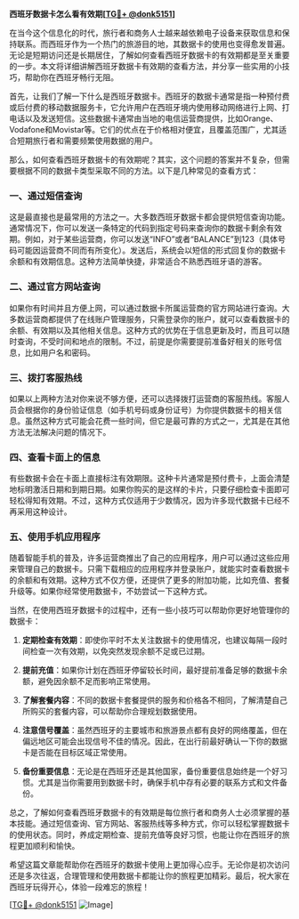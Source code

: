 **西班牙数据卡怎么看有效期[[TG💪+ @donk5151](https://t.me/s/donk5151)]**

在当今这个信息化的时代，旅行者和商务人士越来越依赖电子设备来获取信息和保持联系。而西班牙作为一个热门的旅游目的地，其数据卡的使用也变得愈发普遍。无论是短期访问还是长期居住，了解如何查看西班牙数据卡的有效期都是至关重要的一步。本文将详细讲解西班牙数据卡有效期的查看方法，并分享一些实用的小技巧，帮助你在西班牙畅行无阻。

首先，让我们了解一下什么是西班牙数据卡。西班牙的数据卡通常是指一种预付费或后付费的移动数据服务卡，它允许用户在西班牙境内使用移动网络进行上网、打电话以及发送短信。这些数据卡通常由当地的电信运营商提供，比如Orange、Vodafone和Movistar等。它们的优点在于价格相对便宜，且覆盖范围广，尤其适合短期旅行者和需要频繁使用数据的用户。

那么，如何查看西班牙数据卡的有效期呢？其实，这个问题的答案并不复杂，但需要根据不同的数据卡类型采取不同的方法。以下是几种常见的查看方式：

### **一、通过短信查询**
这是最直接也是最常用的方法之一。大多数西班牙数据卡都会提供短信查询功能。通常情况下，你可以发送一条特定的代码到指定号码来查询你的数据卡剩余有效期。例如，对于某些运营商，你可以发送“INFO”或者“BALANCE”到123（具体号码可能因运营商不同而有所变化）。发送后，系统会以短信的形式回复你的数据卡余额和有效期信息。这种方法简单快捷，非常适合不熟悉西班牙语的游客。

### **二、通过官方网站查询**
如果你有时间并且方便上网，可以通过数据卡所属运营商的官方网站进行查询。大多数运营商都提供了在线账户管理服务，只需登录你的账户，就可以查看数据卡的余额、有效期以及其他相关信息。这种方式的优势在于信息更新及时，而且可以随时查询，不受时间和地点的限制。不过，前提是你需要提前准备好相关的账号信息，比如用户名和密码。

### **三、拨打客服热线**
如果以上两种方法对你来说不够方便，还可以选择拨打运营商的客服热线。客服人员会根据你的身份验证信息（如手机号码或身份证号）为你提供数据卡的相关信息。虽然这种方式可能会花费一些时间，但它是最可靠的方式之一，尤其是在其他方法无法解决问题的情况下。

### **四、查看卡面上的信息**
有些数据卡会在卡面上直接标注有效期限。这种卡片通常是预付费卡，上面会清楚地标明激活日期和到期日期。如果你购买的是这样的卡片，只要仔细检查卡面即可轻松得知有效期。不过，这种方式仅适用于少数情况，因为许多现代数据卡已经不再采用这种设计。

### **五、使用手机应用程序**
随着智能手机的普及，许多运营商推出了自己的应用程序，用户可以通过这些应用来管理自己的数据卡。只需下载相应的应用程序并登录账户，就能实时查看数据卡的余额和有效期。这种方式不仅方便，还提供了更多的附加功能，比如充值、套餐升级等。如果你经常使用数据卡，不妨尝试一下这种方式。

当然，在使用西班牙数据卡的过程中，还有一些小技巧可以帮助你更好地管理你的数据卡：

1. **定期检查有效期**：即使你平时不太关注数据卡的使用情况，也建议每隔一段时间检查一次有效期，以免突然发现余额不足或已过期。
   
2. **提前充值**：如果你计划在西班牙停留较长时间，最好提前准备足够的数据卡余额，避免因余额不足而影响正常使用。

3. **了解套餐内容**：不同的数据卡套餐提供的服务和价格各不相同，了解清楚自己所购买的套餐内容，可以帮助你合理规划数据使用。

4. **注意信号覆盖**：虽然西班牙的主要城市和旅游景点都有良好的网络覆盖，但在偏远地区可能会出现信号不佳的情况。因此，在出行前最好确认一下你的数据卡是否能在目标区域正常使用。

5. **备份重要信息**：无论是在西班牙还是其他国家，备份重要信息始终是一个好习惯。尤其是当你需要用到数据卡时，确保手机中存有必要的联系方式和文件备份。

总之，了解如何查看西班牙数据卡的有效期是每位旅行者和商务人士必须掌握的基本技能。通过短信查询、官方网站、客服热线等多种方式，你可以轻松掌握数据卡的使用状态。同时，养成定期检查、提前充值等良好习惯，也能让你在西班牙的旅程更加顺利和愉快。

希望这篇文章能帮助你在西班牙的数据卡使用上更加得心应手。无论你是初次访问还是多次往返，合理管理和使用数据卡都能让你的旅程更加精彩。最后，祝大家在西班牙玩得开心，体验一段难忘的旅程！

[[TG💪+ @donk5151](https://t.me/s/donk5151) ![Image](https://i.postimg.cc/rwNCRYN7/Snipaste-2025-04-30-17-27-05.png)]